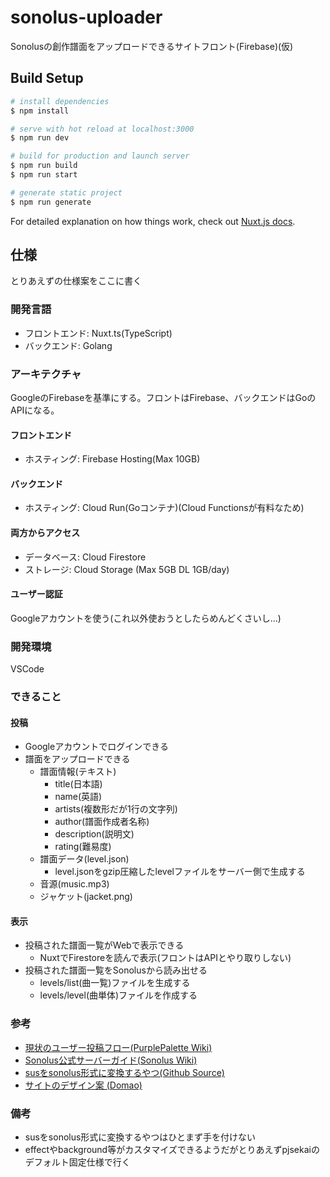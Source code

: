 # sonolus-uploader
Sonolusの創作譜面をアップロードできるサイトフロント(Firebase)(仮)

## Build Setup

```bash
# install dependencies
$ npm install

# serve with hot reload at localhost:3000
$ npm run dev

# build for production and launch server
$ npm run build
$ npm run start

# generate static project
$ npm run generate
```

For detailed explanation on how things work, check out [Nuxt.js docs](https://nuxtjs.org).


## 仕様
とりあえずの仕様案をここに書く

### 開発言語
- フロントエンド: Nuxt.ts(TypeScript)
- バックエンド: Golang

### アーキテクチャ
GoogleのFirebaseを基準にする。フロントはFirebase、バックエンドはGoのAPIになる。
#### フロントエンド
- ホスティング: Firebase Hosting(Max 10GB)
#### バックエンド
- ホスティング: Cloud Run(Goコンテナ)(Cloud Functionsが有料なため)
#### 両方からアクセス
- データベース: Cloud Firestore
- ストレージ: Cloud Storage (Max 5GB DL 1GB/day)
#### ユーザー認証
Googleアカウントを使う(これ以外使おうとしたらめんどくさいし...)

### 開発環境
VSCode

### できること
#### 投稿
- Googleアカウントでログインできる
- 譜面をアップロードできる
   - 譜面情報(テキスト)
     - title(日本語)
     - name(英語)
     - artists(複数形だが1行の文字列)
     - author(譜面作成者名称)
     - description(説明文)
     - rating(難易度)
   - 譜面データ(level.json)
     - level.jsonをgzip圧縮したlevelファイルをサーバー側で生成する
   - 音源(music.mp3)
   - ジャケット(jacket.png)
#### 表示
- 投稿された譜面一覧がWebで表示できる
  - NuxtでFirestoreを読んで表示(フロントはAPIとやり取りしない)
- 投稿された譜面一覧をSonolusから読み出せる
  - levels/list(曲一覧)ファイルを生成する
  - levels/level(曲単体)ファイルを作成する
### 参考
- [現状のユーザー投稿フロー(PurplePalette Wiki)](https://github.com/PurplePalette/PurplePalette.github.io/wiki)
- [Sonolus公式サーバーガイド(Sonolus Wiki)](https://github.com/NonSpicyBurrito/sonolus-wiki/wiki/Server)
- [susをsonolus形式に変換するやつ(Github Source)](https://github.com/AskmienFoodoe/miku-yay)
- [サイトのデザイン案 (Domao)](https://whimsical.com/sonoluscreators-Up6ttsnQeoJCXNVyyb2yaT)
### 備考
- susをsonolus形式に変換するやつはひとまず手を付けない
- effectやbackground等がカスタマイズできるようだがとりあえずpjsekaiのデフォルト固定仕様で行く
